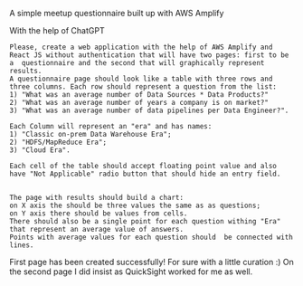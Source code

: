 A simple meetup questionnaire built up with AWS Amplify

With the help of ChatGPT
```
Please, create a web application with the help of AWS Amplify and React JS without authentication that will have two pages: first to be a  questionnaire and the second that will graphically represent results. 
A questionnaire page should look like a table with three rows and three columns. Each row should represent a question from the list: 
1) "What was an average number of Data Sources * Data Products?" 
2) "What was an average number of years a company is on market?" 
3) "What was an average number of data pipelines per Data Engineer?". 

Each Column will represent an "era" and has names: 
1) "Classic on-prem Data Warehouse Era"; 
2) "HDFS/MapReduce Era"; 
3) "Cloud Era". 

Each cell of the table should accept floating point value and also have "Not Applicable" radio button that should hide an entry field.


The page with results should build a chart: 
on X axis the should be three values the same as as questions; 
on Y axis there should be values from cells. 
There should also be a single point for each question withing "Era" that represent an average value of answers. 
Points with average values for each question should  be connected with lines.
```
First page has been created successfully! For sure with a little curation :)
On the second page I did insist as QuickSight worked for me as well.
